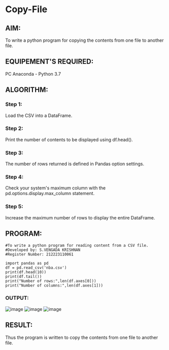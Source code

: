 # Copy-File
## AIM:
To write a python program for copying the contents from one file to another file.
## EQUIPEMENT'S REQUIRED: 
PC
Anaconda - Python 3.7
## ALGORITHM: 
### Step 1:
Load the CSV into a DataFrame.

### Step 2: 
 Print the number of contents to be displayed using df.head().


### Step 3: 
The number of rows returned is defined in Pandas option settings.

### Step 4:  
Check your system's maximum column with the pd.options.display.max_column statement.

### Step 5: 
Increase the maximum number of rows to display the entire DataFrame.

## PROGRAM:
`````
#To write a python program for reading content from a CSV file.
#Developed by: S.VENGADA KRISHNAN
#Register Number: 212223110061

import pandas as pd
df = pd.read_csv('nba.csv')
print(df.head(10))
print(df.tail())
print("Number of rows:",len(df.axes[0]))
print("Number of columns:",len(df.axes[1]))
```````

### OUTPUT:

![image](https://github.com/SVENGADAKRISHNAN/Copy-File/assets/147473084/c5886a32-15ef-4f6c-b84f-e4795b73691b)
![image](https://github.com/SVENGADAKRISHNAN/Copy-File/assets/147473084/0a1a07fb-106c-460b-92ea-b039281eba4f)
![image](https://github.com/SVENGADAKRISHNAN/Copy-File/assets/147473084/186fc9df-9cf8-4ac5-93d9-126a0f2a1993)



## RESULT:
Thus the program is written to copy the contents from one file to another file.
